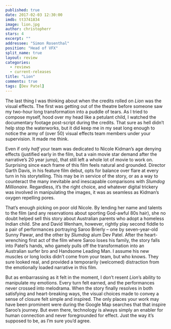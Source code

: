 ```yaml
---
published: true
date: 2017-02-03 12:30:00
imdb: tt3741834
image: lion.jpg
author: christopherr
stars: 4
excerpt: ""
addressee: "Simon Rosenthal"
position: "Head of VFX"
split_name: true
layout: review
categories: 
  - reviews
  - current-releases
title: "Lion"
comments: true
tags: [Dev Patel]
---
```

The last thing I was thinking about when the credits rolled on _Lion_ was the visual effects. The first was getting out of the theatre before someone saw my two-hour long transformation into a puddle of tears. As I tried to compose myself, hood over my head like a petulant child, I watched the documentary footage post-script during the credits. That sure as hell didn’t help stop the waterworks, but it did keep me in my seat long enough to notice the army of (over 50) visual effects team members under your supervision. It made me think.

Even if only _half_ your team was dedicated to Nicole Kidman’s age denying effects (justified early in the film, but a vain movie star demand after the narrative’s 20 year jump), that still left a whole lot of movie to work on. Surprising since each frame of this film feels natural and grounded. Director Garth Davis, in his feature film debut, opts for balance over flare at every turn in his storytelling. This may be in service of the story, or as a way to counteract the many inevitable and inescapable comparisons with _Slumdog Millionaire_. Regardless, it’s the right choice, and whatever digital trickery was involved in manipulating the images, it was as seamless as Kidman’s oxygen repelling pores. 

That’s enough picking on poor old Nicole. By lending her name and talents to the film (and any reservations about sporting God-awful 80s hair), she no doubt helped sell this story about Australian parents who adopt a homeless Indian child. She and David Wenham, however, rightly play second fiddle to a pair of performances portraying Saroo Brierly – one by seven-year-old Sunny Pawar, and the other by _Slumdog_ alum Dev Patel. After the heart-wrenching first act of the film where Saroo loses his family, the story falls into Patel’s hands, who gamely pulls off the transformation into an Australian surfer bro and Handsome Leading Man. I assume his new muscles or long locks didn’t come from your team, but who knows. They sure looked real, and provided a temporarily (welcomed) distraction from the emotionally loaded narrative in this film.

But as embarrassing as it felt in the moment, I don’t resent _Lion_’s ability to manipulate my emotions. Every turn felt earned, and the performances never crossed into melodrama. When the story finally resolves in both satisfying and heart-breaking ways, the visual choices made to convey a sense of closure felt simple and inspired. The only places your work may have been prominent were during the Google Map searches that that inspire Saroo’s journey. But even there, technology is always simply an enabler for human connection and never foregrounded for effect. Just the way it’s supposed to be, as I’m sure you’d agree.